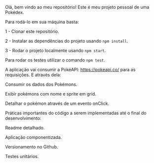 Olá, bem vindo ao meu repositório!
Este é meu projeto pessoal de uma Pokédex.

Para rodá-lo em sua máquina basta:

1 - Clonar este repositório.

2 - Instalar as dependências do projeto usando `npm install`.

3 - Rodar o projeto localmente usando `npm start`.

Para rodar os testes utilizar o comando `npm test`.

A aplicação vai consumir a PokéAPI: https://pokeapi.co/ para as requisições.
E através dela:

  Consumir os dados dos Pokémons.
  
  Exibir pokémons com nome e sprite em grid.
  
  Detalhar o pokémon através de um evento onClick.

Práticas importantes do código a serem implementadas até o final do desenvolvimento:

  Readme detalhado.
  
  Aplicação componentizada.
  
  Versionamento no Github.
  
  Testes unitários. 
